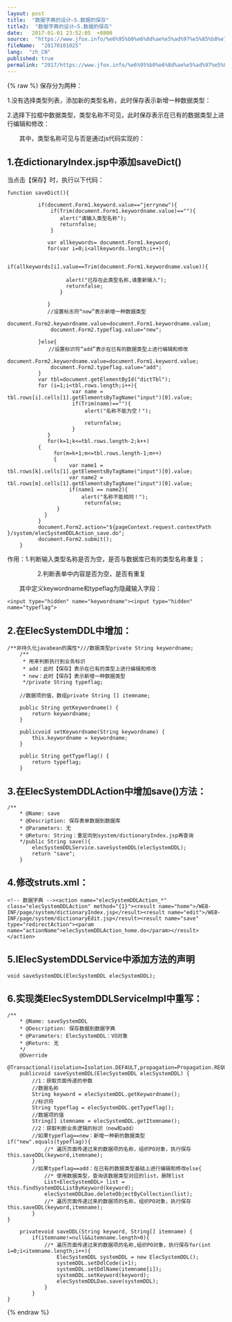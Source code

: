 ```yaml
---
layout: post
title:  "数据字典的设计–5.数据的保存"
title2:  "数据字典的设计–5.数据的保存"
date:   2017-01-01 23:52:05  +0800
source:  "https://www.jfox.info/%e6%95%b0%e6%8d%ae%e5%ad%97%e5%85%b8%e7%9a%84%e8%ae%be%e8%ae%a1-5-%e6%95%b0%e6%8d%ae%e7%9a%84%e4%bf%9d%e5%ad%98.html"
fileName:  "20170101025"
lang:  "zh_CN"
published: true
permalink: "2017/https://www.jfox.info/%e6%95%b0%e6%8d%ae%e5%ad%97%e5%85%b8%e7%9a%84%e8%ae%be%e8%ae%a1-5-%e6%95%b0%e6%8d%ae%e7%9a%84%e4%bf%9d%e5%ad%98.html"
---
```

{% raw %}
保存分为两种：

1.没有选择类型列表，添加新的类型名称，此时保存表示新增一种数据类型：

2.选择下拉框中数据类型，类型名称不可见，此时保存表示在已有的数据类型上进行编辑和修改：

　　其中，类型名称可见与否是通过js代码实现的：

## 1.在dictionaryIndex.jsp中添加saveDict()

当点击【保存】时，执行以下代码：

    function saveDict(){
              
              if(document.Form1.keyword.value=="jerrynew"){
                  if(Trim(document.Form1.keywordname.value)==""){
                     alert("请输入类型名称");
                     returnfalse;
                  }
                  
                 var allkeywords= document.Form1.keyword;
                 for(var i=0;i<allkeywords.length;i++){
            
                    if(allkeywords[i].value==Trim(document.Form1.keywordname.value)){           
    
                       alert("已存在此类型名称,请重新输入");
                       returnfalse;
                     }
                     
                 }
                 //设置标志符“new”表示新增一种数据类型
                  document.Form2.keywordname.value=document.Form1.keywordname.value;
                  document.Form2.typeflag.value="new";
                  
              }else{
              　　//设置标识符“add”表示在已有的数据类型上进行编辑和修改
                  document.Form2.keywordname.value=document.Form1.keyword.value;
                  document.Form2.typeflag.value="add";    
              }
              var tbl=document.getElementById("dictTbl");
              for (i=1;i<tbl.rows.length;i++){   
                         var name = tbl.rows[i].cells[1].getElementsByTagName("input")[0].value;
                         if(Trim(name)==""){
                             alert("名称不能为空！");
                             
                             returnfalse;
                         }
                 }
                 for(k=1;k<=tbl.rows.length-2;k++)
              {
                   for(m=k+1;m<=tbl.rows.length-1;m++)
                   {     
                        var name1 = tbl.rows[k].cells[1].getElementsByTagName("input")[0].value;
                        var name2 = tbl.rows[m].cells[1].getElementsByTagName("input")[0].value;
                        if(name1 == name2){
                            alert("名称不能相同！"); 
                             returnfalse;
                    }    
                }
              }
              document.Form2.action="${pageContext.request.contextPath }/system/elecSystemDDLAction_save.do";
              document.Form2.submit();     
        }  

作用：1.判断输入类型名称是否为空，是否与数据库已有的类型名称重复；

　　　　　2.判断表单中内容是否为空，是否有重复

　　其中定义keywordname和typeflag为隐藏输入字段：

    <input type="hidden" name="keywordname"><input type="hidden" name="typeflag">

## 2.在ElecSystemDDL中增加：

    /**非持久化javabean的属性*///数据类型private String keywordname;
        /**
         * 用来判断执行到业务标识
         * add：此时【保存】表示在已有的类型上进行编辑和修改
         * new：此时【保存】表示新增一种数据类型
         */private String typeflag;
        
        //数据项的值，数组private String [] itemname;
    
        public String getKeywordname() {
            return keywordname;
        }
    
        publicvoid setKeywordname(String keywordname) {
            this.keywordname = keywordname;
        }
    
        public String getTypeflag() {
            return typeflag;
        }

## 3.在ElecSystemDDLAction中增加save()方法：

    /**  
        * @Name: save
        * @Description: 保存表单数据到数据库
        * @Parameters: 无
        * @Return: String：重定向到system/dictionaryIndex.jsp再查询
        */public String save(){
            elecSystemDDLService.saveSystemDDL(elecSystemDDL);
            return "save";
        }

## 4.修改struts.xml：

    <!-- 数据字典 --><action name="elecSystemDDLAction_*" class="elecSystemDDLAction" method="{1}"><result name="home">/WEB-INF/page/system/dictionaryIndex.jsp</result><result name="edit">/WEB-INF/page/system/dictionaryEdit.jsp</result><result name="save" type="redirectAction"><param name="actionName">elecSystemDDLAction_home.do</param></result></action>

## 5.IElecSystemDDLService中添加方法的声明

    void saveSystemDDL(ElecSystemDDL elecSystemDDL);

## 6.实现类ElecSystemDDLServiceImpl中重写：

    /**  
        * @Name: saveSystemDDL
        * @Description: 保存数据到数据字典
        * @Parameters: ElecSystemDDL：VO对象
        * @Return: 无
        */
        @Override
        @Transactional(isolation=Isolation.DEFAULT,propagation=Propagation.REQUIRED,readOnly=false)
        publicvoid saveSystemDDL(ElecSystemDDL elecSystemDDL) {
            //1：获取页面传递的参数
            //数据名称
            String keyword = elecSystemDDL.getKeywordname();
            //标识符
            String typeflag = elecSystemDDL.getTypeflag();
            //数据项的值
            String[] itemname = elecSystemDDL.getItemname();
            //2：获取判断业务逻辑的标识（new和add）
            //如果typeflag==new：新增一种新的数据类型if("new".equals(typeflag)){
                //* 遍历页面传递过来的数据项的名称，组织PO对象，执行保存this.saveDDL(keyword,itemname);
            }
            //如果typeflag==add：在已有的数据类型基础上进行编辑和修改else{
                //* 使用数据类型，查询该数据类型对应的list，删除list
                List<ElecSystemDDL> list = this.findSystemDDLListByKeyword(keyword);
                elecSystemDDLDao.deleteObjectByCollection(list);
                //* 遍历页面传递过来的数据项的名称，组织PO对象，执行保存this.saveDDL(keyword,itemname);
            }          
    }
    
        privatevoid saveDDL(String keyword, String[] itemname) {
            if(itemname!=null&&itemname.length>0){
                //* 遍历页面传递过来的数据项的名称,组织PO对象，执行保存for(int i=0;i<itemname.length;i++){
                    ElecSystemDDL systemDDL = new ElecSystemDDL();
                    systemDDL.setDdlCode(i+1);
                    systemDDL.setDdlName(itemname[i]);
                    systemDDL.setKeyword(keyword);
                    elecSystemDDLDao.save(systemDDL);
                }    
            }
    }
{% endraw %}